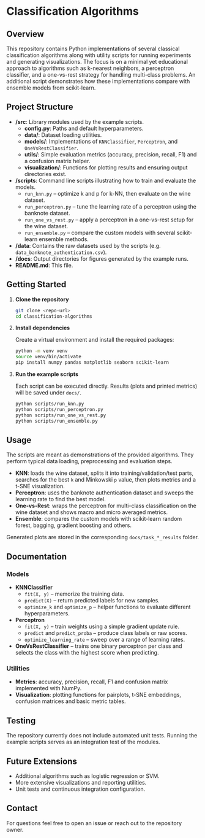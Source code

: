 # Classification Algorithms

## Overview

This repository contains Python implementations of several classical classification algorithms along with utility scripts for running experiments and generating visualizations. The focus is on a minimal yet educational approach to algorithms such as k-nearest neighbors, a perceptron classifier, and a one-vs-rest strategy for handling multi-class problems. An additional script demonstrates how these implementations compare with ensemble models from scikit-learn.

## Project Structure

- **/src**: Library modules used by the example scripts.
  - **config.py**: Paths and default hyperparameters.
  - **data/**: Dataset loading utilities.
  - **models/**: Implementations of `KNNClassifier`, `Perceptron`, and `OneVsRestClassifier`.
  - **utils/**: Simple evaluation metrics (accuracy, precision, recall, F1) and a confusion matrix helper.
  - **visualization/**: Functions for plotting results and ensuring output directories exist.
- **/scripts**: Command line scripts illustrating how to train and evaluate the models.
  - `run_knn.py` – optimize k and p for k-NN, then evaluate on the wine dataset.
  - `run_perceptron.py` – tune the learning rate of a perceptron using the banknote dataset.
  - `run_one_vs_rest.py` – apply a perceptron in a one-vs-rest setup for the wine dataset.
  - `run_ensemble.py` – compare the custom models with several scikit-learn ensemble methods.
- **/data**: Contains the raw datasets used by the scripts (e.g. `data_banknote_authentication.csv`).
- **/docs**: Output directories for figures generated by the example runs.
- **README.md**: This file.

## Getting Started

1. **Clone the repository**

   ```bash
   git clone <repo-url>
   cd classification-algorithms
   ```

2. **Install dependencies**

   Create a virtual environment and install the required packages:

   ```bash
   python -m venv venv
   source venv/bin/activate
   pip install numpy pandas matplotlib seaborn scikit-learn
   ```

3. **Run the example scripts**

   Each script can be executed directly. Results (plots and printed metrics) will be saved under `docs/`.

   ```bash
   python scripts/run_knn.py
   python scripts/run_perceptron.py
   python scripts/run_one_vs_rest.py
   python scripts/run_ensemble.py
   ```

## Usage

The scripts are meant as demonstrations of the provided algorithms. They perform typical data loading, preprocessing and evaluation steps.

- **KNN**: loads the wine dataset, splits it into training/validation/test parts, searches for the best `k` and Minkowski `p` value, then plots metrics and a t-SNE visualization.
- **Perceptron**: uses the banknote authentication dataset and sweeps the learning rate to find the best model.
- **One-vs-Rest**: wraps the perceptron for multi-class classification on the wine dataset and shows macro and micro averaged metrics.
- **Ensemble**: compares the custom models with scikit-learn random forest, bagging, gradient boosting and others.

Generated plots are stored in the corresponding `docs/task_*_results` folder.

## Documentation

### Models

- **KNNClassifier**
  - `fit(X, y)` – memorize the training data.
  - `predict(X)` – return predicted labels for new samples.
  - `optimize_k` and `optimize_p` – helper functions to evaluate different hyperparameters.
- **Perceptron**
  - `fit(X, y)` – train weights using a simple gradient update rule.
  - `predict` and `predict_proba` – produce class labels or raw scores.
  - `optimize_learning_rate` – sweep over a range of learning rates.
- **OneVsRestClassifier** – trains one binary perceptron per class and selects the class with the highest score when predicting.

### Utilities

- **Metrics**: accuracy, precision, recall, F1 and confusion matrix implemented with NumPy.
- **Visualization**: plotting functions for pairplots, t-SNE embeddings, confusion matrices and basic metric tables.

## Testing

The repository currently does not include automated unit tests. Running the example scripts serves as an integration test of the modules.

## Future Extensions

- Additional algorithms such as logistic regression or SVM.
- More extensive visualizations and reporting utilities.
- Unit tests and continuous integration configuration.

## Contact

For questions feel free to open an issue or reach out to the repository owner.


